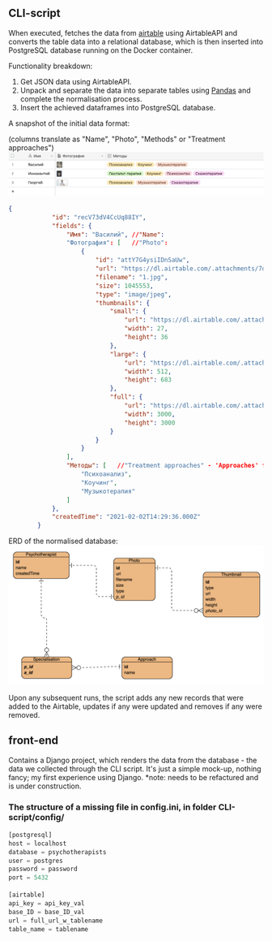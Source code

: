 ## CLI-script
When executed, fetches the data from [airtable](https://airtable.com/tbluLvKNHYbfB9dIx/viwrSuC004YewKyGr?blocks=hide) using AirtableAPI and converts the table data into a relational database, which is then inserted into PostgreSQL database running on the Docker container.

Functionality breakdown:
1. Get JSON data using AirtableAPI.
2. Unpack and separate the data into separate tables using [Pandas](https://pandas.pydata.org/) and complete the normalisation process.
3. Insert the achieved dataframes into PostgreSQL database.

A snapshot of the initial data format:

(columns translate as "Name", "Photo", "Methods" or "Treatment approaches")
![Initial](airtable.png)
```json
{
            "id": "recV73dV4CcUq88IY",
            "fields": {
                "Имя": "Василий", //"Name":
                "Фотография": [   //"Photo":
                    {
                        "id": "attY7G4ysiIDnSaUw",
                        "url": "https://dl.airtable.com/.attachments/7da0d4c7963babf742137abc4e9a1a99/5f547505/1.jpg",
                        "filename": "1.jpg",
                        "size": 1045553,
                        "type": "image/jpeg",
                        "thumbnails": {
                            "small": {
                                "url": "https://dl.airtable.com/.attachmentThumbnails/33589c8479683db065f99673a5f5a4fe/0c0abe62",
                                "width": 27,
                                "height": 36
                            },
                            "large": {
                                "url": "https://dl.airtable.com/.attachmentThumbnails/294c23dbb27ebc13b3b83f5225dcd90f/c31bee49",
                                "width": 512,
                                "height": 683
                            },
                            "full": {
                                "url": "https://dl.airtable.com/.attachmentThumbnails/90e6285452aacd6ffa975e76cc2dfea3/e74d7881",
                                "width": 3000,
                                "height": 3000
                            }
                        }
                    }
                ],
                "Методы": [   //"Treatment approaches" - 'Approaches' for short
                    "Психоанализ",
                    "Коучинг",
                    "Музыкотерапия"
                ]
            },
            "createdTime": "2021-02-02T14:29:36.000Z"
        }
```

ERD of the normalised database:
![Final](ERD.png)
    
Upon any subsequent runs, the script adds any new records that were added to the Airtable, updates if any were updated and removes if any were removed.

## front-end
Contains a Django project, which renders the data from the database - the data we collected through the CLI script. It's just a simple mock-up, nothing fancy; my first experience using Django.
*note: needs to be refactured and is under construction.

### The structure of a missing file in config.ini, in folder CLI-script/config/
````python
[postgresql]
host = localhost
database = psychotherapists
user = postgres
password = password
port = 5432

[airtable]
api_key = api_key_val
base_ID = base_ID_val
url = full_url_w_tablename
table_name = tablename
````
